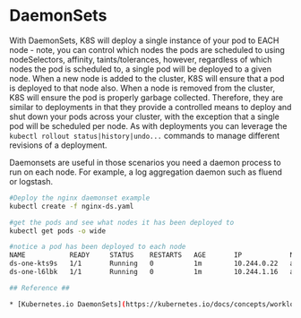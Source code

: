 # DaemonSets #

With DaemonSets, K8S will deploy a single instance of your pod to EACH node - note, you can control which nodes the pods are scheduled to using nodeSelectors, affinity, taints/tolerances, however, regardless of which nodes the pod is scheduled to, a single pod will be deployed to a given node. When a new node is added to the cluster, K8S will ensure that a pod is deployed to that node also. When a node is removed from the cluster, K8S will ensure the pod is properly garbage collected.  Therefore, they are similar to deployments in that they provide a controlled means to deploy and shut down your pods across your cluster, with the exception that a single pod will be scheduled per node.  As with deployments you can leverage the ```kubectl rollout status|history|undo...``` commands to manage different revisions of a deployment.

Daemonsets are useful in those scenarios you need a daemon process to run on each node.  For example, a log aggregation daemon such as fluend or logstash.

```sh
#Deploy the nginx daemonset example
kubectl create -f nginx-ds.yaml

#get the pods and see what nodes it has been deployed to
kubectl get pods -o wide

#notice a pod has been deployed to each node
NAME           READY     STATUS    RESTARTS   AGE       IP            NODE
ds-one-kts9s   1/1       Running   0          1m        10.244.0.22   aks-nodepool1-26515506-1
ds-one-l6lbk   1/1       Running   0          1m        10.244.1.16   aks-nodepool1-26515506-0

## Reference ##

* [Kubernetes.io DaemonSets](https://kubernetes.io/docs/concepts/workloads/controllers/daemonset/)